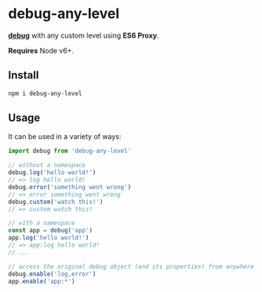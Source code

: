 # debug-any-level

**[debug]** with any custom level using **ES6 Proxy**.

**Requires** Node v6+.

[debug]: https://github.com/visionmedia/debug

## Install

```sh
npm i debug-any-level
```

## Usage

It can be used in a variety of ways:

```js
import debug from 'debug-any-level'

// without a namespace
debug.log('hello world!')
// => log hello world!
debug.error('something went wrong')
// => error something went wrong
debug.custom('watch this!')
// => custom watch this!

// with a namespace
const app = debug('app')
app.log('hello world!')
// => app:log hello world!
// ...

// access the original debug object (and its properties) from anywhere
debug.enable('log,error')
app.enable('app:*')
```

